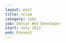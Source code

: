 ```yaml
---
layout: post
title: nclud
category: jobs
job: Senior Web Developer
start: July 2012
end: Present
---
```

